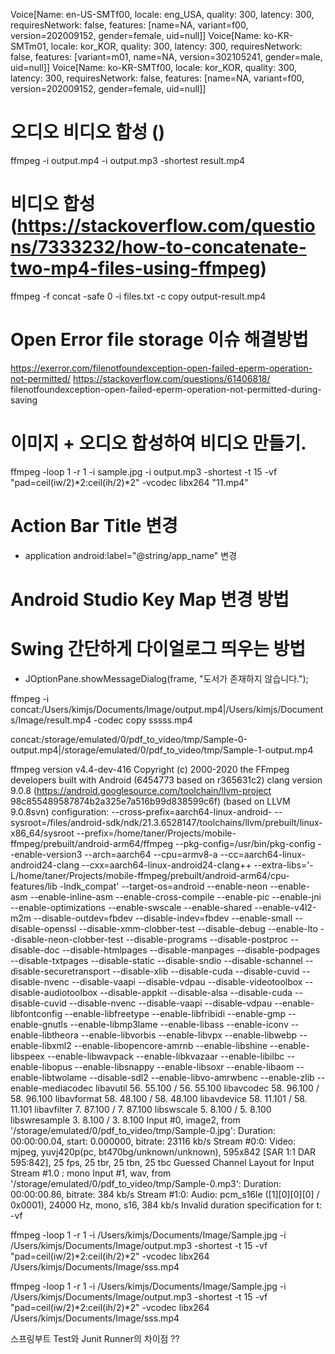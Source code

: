 Voice[Name: en-US-SMTf00, locale: eng_USA, quality: 300, latency: 300, requiresNetwork: false, features: [name=NA, variant=f00, version=202009152, gender=female, uid=null]]
Voice[Name: ko-KR-SMTm01, locale: kor_KOR, quality: 300, latency: 300, requiresNetwork: false, features: [variant=m01, name=NA, version=302105241, gender=male, uid=null]]
Voice[Name: ko-KR-SMTf00, locale: kor_KOR, quality: 300, latency: 300, requiresNetwork: false, features: [name=NA, variant=f00, version=202009152, gender=female, uid=null]]


# 오디오 비디오 합성 ()
ffmpeg -i output.mp4 -i output.mp3 -shortest result.mp4

# 비디오 합성 (https://stackoverflow.com/questions/7333232/how-to-concatenate-two-mp4-files-using-ffmpeg)
ffmpeg -f concat -safe 0 -i files.txt -c copy output-result.mp4


# Open Error file storage 이슈 해결방법
https://exerror.com/filenotfoundexception-open-failed-eperm-operation-not-permitted/
https://stackoverflow.com/questions/61406818/
filenotfoundexception-open-failed-eperm-operation-not-permitted-during-saving

# 이미지 + 오디오 합성하여 비디오 만들기.
ffmpeg -loop 1 -r 1 -i sample.jpg -i output.mp3 -shortest -t 15 -vf "pad=ceil(iw/2)*2:ceil(ih/2)*2" -vcodec libx264 "11.mp4"

# Action Bar Title 변경
- application android:label="@string/app_name" 변경

# Android Studio Key Map 변경 방법


# Swing 간단하게 다이얼로그 띄우는 방법
- JOptionPane.showMessageDialog(frame, "도서가 존재하지 않습니다.");

ffmpeg -i concat:/Users/kimjs/Documents/Image/output.mp4|/Users/kimjs/Documents/Image/result.mp4 -codec copy sssss.mp4

concat:/storage/emulated/0/pdf_to_video/tmp/Sample-0-output.mp4|/storage/emulated/0/pdf_to_video/tmp/Sample-1-output.mp4

ffmpeg version v4.4-dev-416 Copyright (c) 2000-2020 the FFmpeg developers
  built with Android (6454773 based on r365631c2) clang version 9.0.8 (https://android.googlesource.com/toolchain/llvm-project 98c855489587874b2a325e7a516b99d838599c6f) (based on LLVM 9.0.8svn)
  configuration: --cross-prefix=aarch64-linux-android- --sysroot=/files/android-sdk/ndk/21.3.6528147/toolchains/llvm/prebuilt/linux-x86_64/sysroot --prefix=/home/taner/Projects/mobile-ffmpeg/prebuilt/android-arm64/ffmpeg --pkg-config=/usr/bin/pkg-config --enable-version3 --arch=aarch64 --cpu=armv8-a --cc=aarch64-linux-android24-clang --cxx=aarch64-linux-android24-clang++ --extra-libs='-L/home/taner/Projects/mobile-ffmpeg/prebuilt/android-arm64/cpu-features/lib -lndk_compat' --target-os=android --enable-neon --enable-asm --enable-inline-asm --enable-cross-compile --enable-pic --enable-jni --enable-optimizations --enable-swscale --enable-shared --enable-v4l2-m2m --disable-outdev=fbdev --disable-indev=fbdev --enable-small --disable-openssl --disable-xmm-clobber-test --disable-debug --enable-lto --disable-neon-clobber-test --disable-programs --disable-postproc --disable-doc --disable-htmlpages --disable-manpages --disable-podpages --disable-txtpages --disable-static --disable-sndio --disable-schannel --disable-securetransport --disable-xlib --disable-cuda --disable-cuvid --disable-nvenc --disable-vaapi --disable-vdpau --disable-videotoolbox --disable-audiotoolbox --disable-appkit --disable-alsa --disable-cuda --disable-cuvid --disable-nvenc --disable-vaapi --disable-vdpau --enable-libfontconfig --enable-libfreetype --enable-libfribidi --enable-gmp --enable-gnutls --enable-libmp3lame --enable-libass --enable-iconv --enable-libtheora --enable-libvorbis --enable-libvpx --enable-libwebp --enable-libxml2 --enable-libopencore-amrnb --enable-libshine --enable-libspeex --enable-libwavpack --enable-libkvazaar --enable-libilbc --enable-libopus --enable-libsnappy --enable-libsoxr --enable-libaom --enable-libtwolame --disable-sdl2 --enable-libvo-amrwbenc --enable-zlib --enable-mediacodec
  libavutil      56. 55.100 / 56. 55.100
  libavcodec     58. 96.100 / 58. 96.100
  libavformat    58. 48.100 / 58. 48.100
  libavdevice    58. 11.101 / 58. 11.101
  libavfilter     7. 87.100 /  7. 87.100
  libswscale      5.  8.100 /  5.  8.100
  libswresample   3.  8.100 /  3.  8.100
Input #0, image2, from '/storage/emulated/0/pdf_to_video/tmp/Sample-0.jpg':
  Duration: 00:00:00.04, start: 0.000000, bitrate: 23116 kb/s
    Stream #0:0: Video: mjpeg, yuvj420p(pc, bt470bg/unknown/unknown), 595x842 [SAR 1:1 DAR 595:842], 25 fps, 25 tbr, 25 tbn, 25 tbc
Guessed Channel Layout for Input Stream #1.0 : mono
Input #1, wav, from '/storage/emulated/0/pdf_to_video/tmp/Sample-0.mp3':
  Duration: 00:00:00.86, bitrate: 384 kb/s
    Stream #1:0: Audio: pcm_s16le ([1][0][0][0] / 0x0001), 24000 Hz, mono, s16, 384 kb/s
Invalid duration specification for t: -vf

ffmpeg -loop 1 -r 1 -i /Users/kimjs/Documents/Image/Sample.jpg -i /Users/kimjs/Documents/Image/output.mp3 -shortest -t 15 -vf "pad=ceil(iw/2)*2:ceil(ih/2)*2" -vcodec libx264 /Users/kimjs/Documents/Image/sss.mp4

ffmpeg -loop 1 -r 1 -i /Users/kimjs/Documents/Image/Sample.jpg -i /Users/kimjs/Documents/Image/output.mp3  -shortest -t 15 -vf "pad=ceil(iw/2)*2:ceil(ih/2)*2" -vcodec libx264 /Users/kimjs/Documents/Image/sss.mp4


스프링부트 Test와 Junit Runner의 차이점 ?? 

